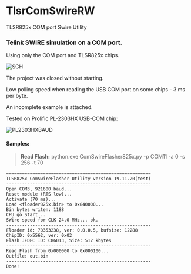 # TlsrComSwireRW
TLSR825x COM port Swire Utility

### Telink SWIRE simulation on a COM port.

Using only the COM port and TLSR825x chips.

![SCH](https://github.com/pvvx/TlsrComSwireWriter/blob/master/schematicc.gif)


The project was closed without starting.

Low polling speed when reading the USB COM port on some chips - 3 ms per byte.

An incomplete example is attached.

Tested on Prolific PL-2303HX USB-COM chip:

![PL2303HXBAUD](https://github.com/pvvx/TlsrComSwireWriter/blob/master/Test/PL2303HX_baud.gif)


#### Samples:
> **Read Flash:** python.exe ComSwireFlasher825x.py -p COM11 -a 0 -s 256 -t 70
```
=======================================================
TLSR825x ComSwireFlasher Utility version 19.11.20(test)
-------------------------------------------------------
Open COM3, 921600 baud...
Reset module (RTS low)...
Activate (70 ms)...
Load <floader825x.bin> to 0x840000...
Bin bytes writen: 1188
CPU go Start...
SWire speed for CLK 24.0 MHz... ok.
-------------------------------------------------------
Floader id: 78353238, ver: 0.0.0.5, bufsize: 12288
ChipID: 0x5562, ver: 0x02
Flash JEDEC ID: C86013, Size: 512 kbytes
-------------------------------------------------------
Read Flash from 0x000000 to 0x000100...
Outfile: out.bin
-------------------------------------------------------
Done!
```
